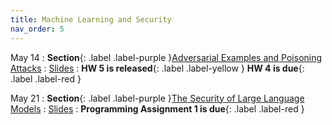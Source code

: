 ```yaml
---
title: Machine Learning and Security
nav_order: 5
---
```


May 14
: **Section**{: .label .label-purple }[Adversarial Examples and Poisoning Attacks](#)
  : [Slides](#)
: **HW 5 is released**{: .label .label-yellow } **HW 4 is due**{: .label .label-red }

May 21
: **Section**{: .label .label-purple }[The Security of Large Language Models](#)
  : [Slides](#)
: **Programming Assignment 1 is due**{: .label .label-red }

